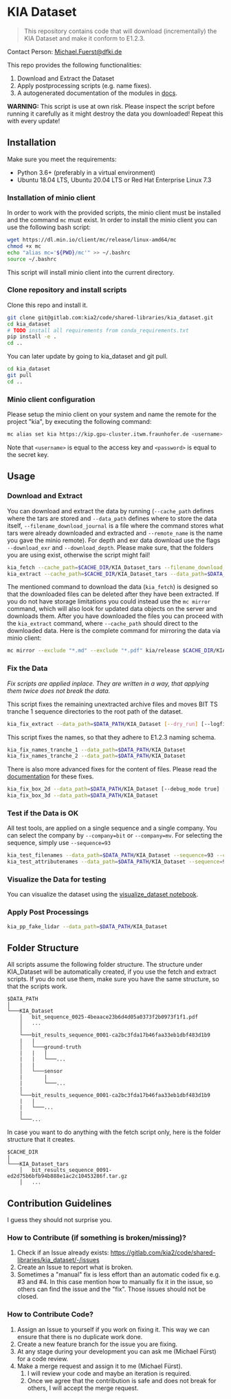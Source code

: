 # KIA Dataset

> This repository contains code that will download (incrementally) the KIA Dataset and make it conform to E1.2.3.

Contact Person: Michael.Fuerst@dfki.de

This repo provides the following functionalities:
1. Download and Extract the Dataset
2. Apply postprocessing scripts (e.g. name fixes).
3. A autogenerated documentation of the modules in [docs](docs/README.md).

**WARNING:** This script is use at own risk. Please inspect the script before running it carefully as it might destroy the data you downloaded! Repeat this with every update!

## Installation

Make sure you meet the requirements:
* Python 3.6+ (preferably in a virtual environment)
* Ubuntu 18.04 LTS, Ubuntu 20.04 LTS or Red Hat Enterprise Linux 7.3

### Installation of minio client

In order to work with the provided scripts, the minio client must be installed and the command `mc` must exist. In order to install the minio client you can use the following bash script:

```bash
wget https://dl.min.io/client/mc/release/linux-amd64/mc
chmod +x mc
echo "alias mc='${PWD}/mc'" >> ~/.bashrc
source ~/.bashrc
```

This script will install minio client into the current directory.

### Clone repository and install scripts

Clone this repo and install it.
```bash
git clone git@gitlab.com:kia2/code/shared-libraries/kia_dataset.git
cd kia_dataset
# TODO install all requirements from conda_requirements.txt
pip install -e .
cd ..
```

You can later update by going to kia_dataset and git pull.
```bash
cd kia_dataset
git pull
cd ..
```

### Minio client configuration

Please setup the minio client on your system and name the remote for the project "kia", by executing the following command:
```bash
mc alias set kia https://kip.gpu-cluster.itwm.fraunhofer.de <username> <password> --api s3v4
```
Note that `<username>` is equal to the access key and `<password>` is equal to the secret key.

## Usage

### Download and Extract

You can download and extract the data by running (`--cache_path` defines where the tars are stored and `--data_path` defines where to store the data itself, `--filename_download_journal` is a file where the command stores what tars were already downloaded and extracted and `--remote_name` is the name you gave the minio remote). For depth and exr data download use the flags `--download_exr` and `--download_depth`.
Please make sure, that the folders you are using exist, otherwise the script might fail!
```bash
kia_fetch --cache_path=$CACHE_DIR/KIA_Dataset_tars --filename_download_journal=$DATA_PATH/KIA_Dataset/downloaded.json --remote_name=kia [--download_exr] [--download_depth]
kia_extract --cache_path=$CACHE_DIR/KIA_Dataset_tars --data_path=$DATA_PATH/KIA_Dataset --delete_after_extract
```

The mentioned command to download the data (`kia_fetch`) is designed so that the downloaded files can be deleted after they have been extracted. If you do not have storage limitations you could instead use the `mc mirror` command, which will also look for updated data objects on the server and downloads them. After you have downloaded the files you can proceed with the `kia_extract` command, where `--cache_path` should direct to the downloaded data. Here is the complete command for mirroring the data via minio client:

```bash
mc mirror --exclude "*.md" --exclude "*.pdf" kia/release $CACHE_DIR/KIA_Dataset_tars
```

### Fix the Data

*Fix scripts are applied inplace. They are written in a way, that applying them twice does not break the data.*

This script fixes the remaining unextracted archive files and moves BIT TS tranche 1 sequence directories to the root path of the dataset.

```bash
kia_fix_extract --data_path=$DATA_PATH/KIA_Dataset [--dry_run] [--logfile ~/kia_fix_extract.log] [--no_delete]
```

This script fixes the names, so that they adhere to E1.2.3 naming schema.

```bash
kia_fix_names_tranche_1 --data_path=$DATA_PATH/KIA_Dataset
kia_fix_names_tranche_2 --data_path=$DATA_PATH/KIA_Dataset
```

There is also more advanced fixes for the content of files. Please read the [documentation](docs/README.md) for these fixes.
```bash
kia_fix_box_2d --data_path=$DATA_PATH/KIA_Dataset [--debug_mode true] [--estimate_depth false]
kia_fix_box_3d --data_path=$DATA_PATH/KIA_Dataset
```

### Test if the Data is OK

All test tools, are applied on a single sequence and a single company.
You can select the company by `--company=bit` or `--company=mv`.
For selecting the sequence, simply use `--sequence=93`

```bash
kia_test_filenames --data_path=$DATA_PATH/KIA_Dataset --sequence=93 --company=bit
kia_test_attributenames --data_path=$DATA_PATH/KIA_Dataset --sequence=93 --company=bit
```

### Visualize the Data for testing

You can visualize the dataset using the [visualize_dataset notebook](kia_dataset/tests/visualize_dataset.ipynb).

### Apply Post Processings

```bash
kia_pp_fake_lidar --data_path=$DATA_PATH/KIA_Dataset
```

## Folder Structure

All scripts assume the following folder structure. The structure under KIA_Dataset will be automatically created, if you use the fetch and extract scripts. If you do not use them, make sure you have the same structure, so that the scripts work.

```
$DATA_PATH
│
└───KIA_Dataset
    │   bit_sequence_0025-4beaace23b6d4d05a0373f2b0973f1f1.pdf
    │   ...
    │
    └───bit_results_sequence_0001-ca2bc3fda17b46faa33eb1dbf483d1b9
    |   |
    │   └───ground-truth
    |   |   |
    |   |   └───...
    |   |
    │   └───sensor
    |       |
    |       └───...
    |
    └───bit_results_sequence_0001-ca2bc3fda17b46faa33eb1dbf483d1b9
    |   |
    |   └───...
    |
    └───...
```

In case you want to do anything with the fetch script only, here is the folder structure that it creates.

```
$CACHE_DIR
│
└───KIA_Dataset_tars
    │   bit_results_sequence_0091-ed2d75b6bfb94b888e1ac2c10453286f.tar.gz
    │   ...
```

## Contribution Guidelines

I guess they should not surprise you.

### How to Contribute (if something is broken/missing)?

1. Check if an Issue already exists: https://gitlab.com/kia2/code/shared-libraries/kia_dataset/-/issues
2. Create an Issue to report what is broken.
3. Sometimes a "manual" fix is less effort than an automatic coded fix e.g. #3 and #4. In this case mention how to manually fix it in the issue, so others can find the issue and the "fix". Those issues should not be closed.

### How to Contribute Code?

1. Assign an Issue to yourself if you work on fixing it. This way we can ensure that there is no duplicate work done.
2. Create a new feature branch for the issue you are fixing.
3. At any stage during your development you can ask me (Michael Fürst) for a code review.
4. Make a merge request and assign it to me (Michael Fürst).
    1. I will review your code and maybe an iteration is required.
    2. Once we agree that the contribution is safe and does not break for others, I will accept the merge request.
